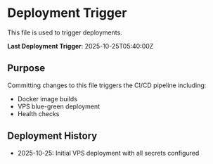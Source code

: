 # Deployment Trigger

This file is used to trigger deployments.

**Last Deployment Trigger**: 2025-10-25T05:40:00Z

## Purpose

Committing changes to this file triggers the CI/CD pipeline including:
- Docker image builds
- VPS blue-green deployment
- Health checks

## Deployment History

- 2025-10-25: Initial VPS deployment with all secrets configured
